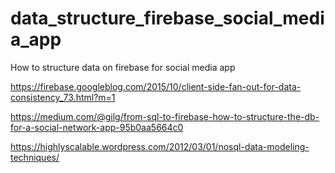 # data_structure_firebase_social_media_app
How to structure data on firebase for social media app


https://firebase.googleblog.com/2015/10/client-side-fan-out-for-data-consistency_73.html?m=1



https://medium.com/@gilg/from-sql-to-firebase-how-to-structure-the-db-for-a-social-network-app-95b0aa5664c0


https://highlyscalable.wordpress.com/2012/03/01/nosql-data-modeling-techniques/
